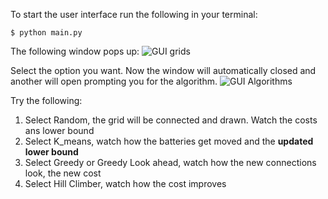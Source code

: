 To start the user interface run the following in your terminal:

```
$ python main.py
```


The following window pops up:
![GUI grids](https://github.com/ThomasHoed/Heuristieken/blob/master/Documentation/Pictures/GUI_wijken.PNG)

Select the option you want. 
Now the window will automatically closed and another will open prompting you for the algorithm.
![GUI Algorithms](https://github.com/ThomasHoed/Heuristieken/blob/master/Documentation/Pictures/Gui_algorithms.PNG)

Try the following:
1. Select Random, the grid will be connected and drawn. Watch the costs ans lower bound
2. Select K_means, watch how the batteries get moved and the **updated lower bound**
3. Select Greedy or Greedy Look ahead, watch how the new connections look, the new cost
4. Select Hill Climber, watch how the cost improves






